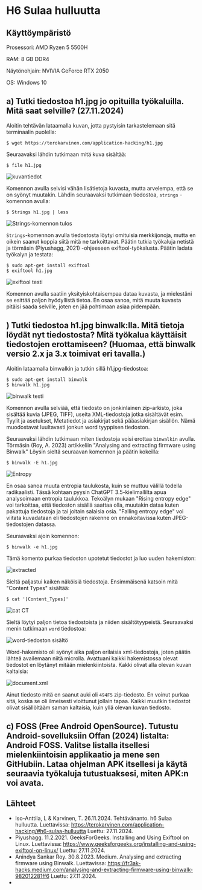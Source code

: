 # H6 Sulaa hulluutta

## Käyttöympäristö

Prosessori: AMD Ryzen 5 5500H

RAM: 8 GB DDR4

Näytönohjain: NVIVIA GeForce RTX 2050

OS: Windows 10

## a) Tutki tiedostoa h1.jpg jo opituilla työkaluilla. Mitä saat selville? (27.11.2024)

Aloitin tehtävän lataamalla kuvan, jotta pystyisin tarkastelemaan sitä terminaalin puolella: 

    $ wget https://terokarvinen.com/application-hacking/h1.jpg

Seuraavaksi lähdin tutkimaan mitä kuva sisältää: 

    $ file h1.jpg

![kuvantiedot](Kuvat/kuvantiedot.png)

Komennon avulla selvisi vähän lisätietoja kuvasta, mutta arvelempa, että se on syönyt muutakin. Lähdin seuraavaksi tutkimaan tiedostoa, `strings` -komennon avulla: 

    $ Strings h1.jpg | less

![Strings-komennon tulos](Kuvat/stringsh1.png)

`Strings`-komennon avulla tiedostosta löytyi omituisia merkkijonoja, mutta en oikein saanut koppia siitä mitä ne tarkoittavat. Päätin tutkia työkaluja netistä ja törmäsin (Piyushagg, 2021) -ohjeeseen exiftool-työkalusta. Päätin ladata työkalyn ja testata: 

    $ sudo apt-get install exiftool
    $ exiftool h1.jpg

![exiftool testi](Kuvat/exiftool.png)

Komennon avulla saatiin yksityiskohtaisempaa dataa kuvasta, ja mielestäni se esittää paljon hyödyllistä tietoa. En osaa sanoa, mitä muuta kuvasta pitäisi saada selville, joten en jää pohtimaan asiaa pidempään. 

## ) Tutki tiedostoa h1.jpg binwalk:lla. Mitä tietoja löydät nyt tiedostosta? Mitä työkalua käyttäisit tiedostojen erottamiseen? (Huomaa, että binwalk versio 2.x ja 3.x toimivat eri tavalla.) 

Aloitin lataamalla binwalkin ja tutkin sillä h1.jpg-tiedostoa: 

    $ sudo apt-get install binwalk
    $ binwalk h1.jpg

![binwalk testi](Kuvat/binwalk.png)

Komennon avulla selviää, että tiedosto on jonkinlainen zip-arkisto, joka sisältää kuvia (JPEG, TIFF), useita XML-tiedostoja jotka sisältävät esim. Tyylit ja asetukset, Metatiedot ja asiakirjat sekä pääasiakirjan sisällön. Nämä muodostavat luultavasti jonkun word tyyppisen tiedoston.

Seuraavaksi lähdin tutkimaan miten tiedostoja voisi erottaa `binwalkin` avulla. Törmäsin (Roy, A. 2023) artikkeliin "Analysing and extracting firmware using Binwalk" Löysin sieltä seuraavan komennon ja päätin kokeilla: 

    $ binwalk -E h1.jpg

![Entropy](Kuvat/Entropy.png)

En osaa sanoa muuta entropia taulukosta, kuin se muttuu välillä todella radikaalisti. Tässä kohtaan pyysin ChatGPT 3.5-kielimallilta apua analysoimaan entropia taulukkoa. Tekoälyn mukaan "Rising entropy edge" voi tarkoittaa, että tiedoston sisällä saattaa olla, muutakin dataa kuten pakattuja tiedostoja ja tai joitain salaisia osia. "Falling entropy edge" voi viitata kuvadataan eli tiedostojen rakenne on ennakoitavissa kuten JPEG-tiedostojen datassa. 

Seuraavaksi ajoin komennon: 

    $ binwalk -e h1.jpg

Tämä komento purkaa tiedoston upotetut tiedostot ja luo uuden hakemiston: 

![extracted](Kuvat/extracted.png)

Sieltä paljastui kaiken näköisiä tiedostoja. Ensimmäisenä katsoin mitä "Content Types" sisältää: 

    $ cat '[Content_Types]'

![cat CT](Kuvat/cat.png)

Sieltä löytyi paljon tietoa tiedostoista ja niiden sisältötyypeistä. Seuraavaksi menin tutkimaan `word` tiedostoa: 

![word-tiedoston sisältö](Kuvat/wordsisalto.png)

Word-hakemisto oli syönyt aika paljon erilaisia xml-tiedostoja, joten päätin lähteä availemaan niitä microlla. Avattuani kaikki hakemistossa olevat tiedostot en löytänyt mitään mielenkiintoista. Kakki olivat alla olevan kuvan kaltaisia:  

![document.xml](Kuvat/document.png)

Ainut tiedosto mitä en saanut auki oli `494F5` zip-tiedosto. En voinut purkaa sitä, koska se oli ilmeisesti vioittunut jollain tapaa. Kaikki muutkin tiedostot olivat sisällöltääm saman kaltaisia, kuin yllä olevan kuvan tiedosto. 

## c) FOSS (Free Android OpenSource). Tutustu Android-sovelluksiin Offan (2024) listalta: Android FOSS. Valitse listalla itsellesi mielenkiintoisin applikaatio ja mene sen GitHubiin. Lataa ohjelman APK itsellesi ja käytä seuraavia työkaluja tutustuaksesi, miten APK:n voi avata.
## Lähteet 



- Iso-Anttila, L & Karvinen, T. 26.11.2024. Tehtävänanto. h6 Sulaa hulluutta. Luettavissa: https://terokarvinen.com/application-hacking/#h6-sulaa-hulluutta Luettu: 27.11.2024.
- Piyushagg. 11.2.2021. GeeksForGeeks. Installing and Using Exiftool on Linux. Luettavissa: https://www.geeksforgeeks.org/installing-and-using-exiftool-on-linux/ Luettu: 27.11.2024.
- Anindya Sankar Roy. 30.8.2023. Medium. Analysing and extracting firmware using Binwalk. Luettavissa: https://fr3ak-hacks.medium.com/analysing-and-extracting-firmware-using-binwalk-982012281ff6 Luettu: 27.11.2024.
- 
